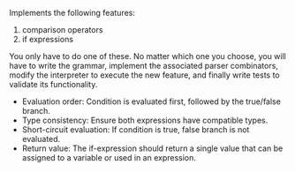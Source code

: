 Implements the following features:
1. comparison operators 
2. if expressions 

You only have to do one of these. No matter which one you choose, you will have to write the grammar, implement the associated parser combinators, modify the interpreter to execute the new feature, and finally write tests to validate its functionality.



- Evaluation order: Condition is evaluated first, followed by the true/false branch.
- Type consistency: Ensure both expressions have compatible types.
- Short-circuit evaluation: If condition is true, false branch is not evaluated.
- Return value: The if-expression should return a single value that can be assigned to a variable or used in an expression.
